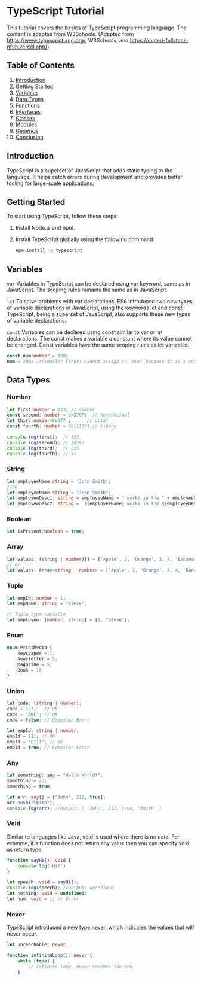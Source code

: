 # TypeScript Tutorial

This tutorial covers the basics of TypeScript programming language. The content is adapted from W3Schools.
(Adapted from https://www.typescriptlang.org/, W3Schools, and https://materi-fullstack-nfvh.vercel.app/)

## Table of Contents
1. [Introduction](#introduction)
2. [Getting Started](#getting-started)
3. [Variables](#variables)
4. [Data Types](#data-types)
5. [Functions](#functions)
6. [Interfaces](#interfaces)
7. [Classes](#classes)
8. [Modules](#modules)
9. [Generics](#generics)
10. [Conclusion](#conclusion)

## Introduction

TypeScript is a superset of JavaScript that adds static typing to the language. It helps catch errors during development and provides better tooling for large-scale applications.

## Getting Started

To start using TypeScript, follow these steps:

1. Install Node.js and npm.
2. Install TypeScript globally using the following command:

   ```bash
   npm install -g typescript

## Variables
`var`
Variables in TypeScript can be declared using var keyword, same as in JavaScript. The scoping rules remains the same as in JavaScript.

`let`
To solve problems with var declarations, ES6 introduced two new types of variable declarations in JavaScript, using the keywords let and const. TypeScript, being a superset of JavaScript, also supports these new types of variable declarations.

`const`
Variables can be declared using const similar to var or let declarations. The const makes a variable a constant where its value cannot be changed. Const variables have the same scoping rules as let variables.

```typescript
const num:number = 100;
num = 200; //Compiler Error: Cannot assign to 'num' because it is a constant or read-only property
```

## Data Types
### Number
```typescript
let first:number = 123; // number 
const second: number = 0x37CF;  // hexadecimal
let third:number=0o377 ;      // octal
const fourth: number = 0b111001;// binary  

console.log(first);  // 123 
console.log(second); // 14287
console.log(third);  // 255
console.log(fourth); // 57
```
### String
```typescript
let employeeName:string = 'John Smith'; 
//OR
let employeeName:string = "John Smith";
let employeeDesc1: string = employeeName + " works in the " + employeeDept + " department."; 
let employeeDesc2: string = `${employeeName} works in the ${employeeDept} department.`; 
```
### Boolean
```typescript
let isPresent:boolean = true;
```
### Array
```typescript
let values: (string | number)[] = ['Apple', 2, 'Orange', 3, 4, 'Banana']; 
// or 
let values: Array<string | number> = ['Apple', 2, 'Orange', 3, 4, 'Banana']; 
```
### Tuple
```typescript
let empId: number = 1;
let empName: string = "Steve";        

// Tuple type variable 
let employee: [number, string] = [1, "Steve"];
```
### Enum
```typescript
enum PrintMedia {
    Newspaper = 1,
    Newsletter = 5,
    Magazine = 5,
    Book = 10
}
```
### Union
```typescript
let code: (string | number);
code = 123;   // OK
code = "ABC"; // OK
code = false; // Compiler Error

let empId: string | number;
empId = 111; // OK
empId = "E111"; // OK
empId = true; // Compiler Error
```
### Any
```typescript
let something: any = "Hello World!"; 
something = 23;
something = true;

let arr: any[] = ["John", 212, true]; 
arr.push("Smith"); 
console.log(arr); //Output: [ 'John', 212, true, 'Smith' ] 
```
### Void
Similar to languages like Java, void is used where there is no data. For example, if a function does not return any value then you can specify void as return type.
```typescript
function sayHi(): void { 
    console.log('Hi!')
} 

let speech: void = sayHi(); 
console.log(speech); //Output: undefined
let nothing: void = undefined;
let num: void = 1; // Error
```
### Never
TypeScript introduced a new type never, which indicates the values that will never occur.
```typescript
let unreachable: never;

function infiniteLoop(): never {
    while (true) {
        // Infinite loop, never reaches the end
    }
```

